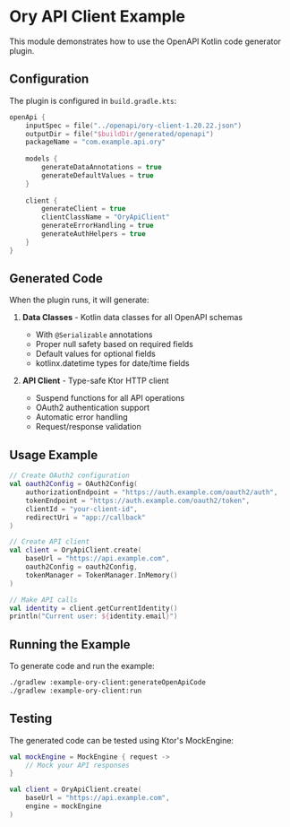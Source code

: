 # Ory API Client Example

This module demonstrates how to use the OpenAPI Kotlin code generator plugin.

## Configuration

The plugin is configured in `build.gradle.kts`:

```kotlin
openApi {
    inputSpec = file("../openapi/ory-client-1.20.22.json")
    outputDir = file("$buildDir/generated/openapi")
    packageName = "com.example.api.ory"
    
    models {
        generateDataAnnotations = true
        generateDefaultValues = true
    }
    
    client {
        generateClient = true
        clientClassName = "OryApiClient"
        generateErrorHandling = true
        generateAuthHelpers = true
    }
}
```

## Generated Code

When the plugin runs, it will generate:

1. **Data Classes** - Kotlin data classes for all OpenAPI schemas
   - With `@Serializable` annotations
   - Proper null safety based on required fields
   - Default values for optional fields
   - kotlinx.datetime types for date/time fields

2. **API Client** - Type-safe Ktor HTTP client
   - Suspend functions for all API operations
   - OAuth2 authentication support
   - Automatic error handling
   - Request/response validation

## Usage Example

```kotlin
// Create OAuth2 configuration
val oauth2Config = OAuth2Config(
    authorizationEndpoint = "https://auth.example.com/oauth2/auth",
    tokenEndpoint = "https://auth.example.com/oauth2/token",
    clientId = "your-client-id",
    redirectUri = "app://callback"
)

// Create API client
val client = OryApiClient.create(
    baseUrl = "https://api.example.com",
    oauth2Config = oauth2Config,
    tokenManager = TokenManager.InMemory()
)

// Make API calls
val identity = client.getCurrentIdentity()
println("Current user: ${identity.email}")
```

## Running the Example

To generate code and run the example:

```bash
./gradlew :example-ory-client:generateOpenApiCode
./gradlew :example-ory-client:run
```

## Testing

The generated code can be tested using Ktor's MockEngine:

```kotlin
val mockEngine = MockEngine { request ->
    // Mock your API responses
}

val client = OryApiClient.create(
    baseUrl = "https://api.example.com",
    engine = mockEngine
)
```
